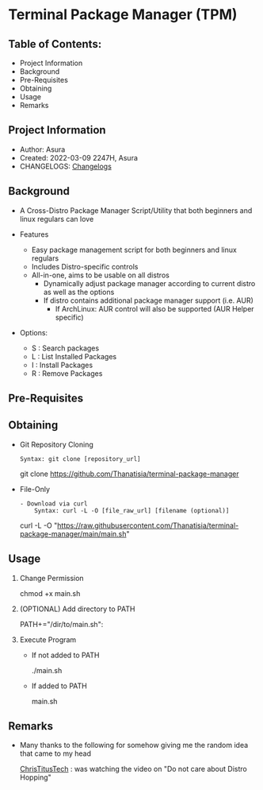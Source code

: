 # Terminal Package Manager (TPM)

## Table of Contents:
- Project Information
- Background
- Pre-Requisites
- Obtaining
- Usage
- Remarks

## Project Information

- Author: Asura
- Created: 2022-03-09 2247H, Asura
- CHANGELOGS: [Changelogs](CHANGELOGS.md)


## Background
- A Cross-Distro Package Manager Script/Utility that both beginners and linux regulars can love

- Features
	* Easy package management script for both beginners and linux regulars
	* Includes Distro-specific controls
	* All-in-one, aims to be usable on all distros
		- Dynamically adjust package manager according to current distro as well as the options
		- If distro contains additional package manager support (i.e. AUR)
			- If ArchLinux: AUR control will also be supported (AUR Helper specific)

- Options:
	* S : Search packages
	* L : List Installed Packages
	* I : Install Packages
	* R : Remove Packages

## Pre-Requisites



## Obtaining

- Git Repository Cloning
	```
	Syntax: git clone [repository_url]
	```
	git clone https://github.com/Thanatisia/terminal-package-manager

- File-Only
	```
	- Download via curl
		Syntax: curl -L -O [file_raw_url] [filename (optional)]
	```
	curl -L -O "https://raw.githubusercontent.com/Thanatisia/terminal-package-manager/main/main.sh"

## Usage

1. Change Permission

	chmod +x main.sh

2. (OPTIONAL) Add directory to PATH

	PATH+="/dir/to/main.sh":

3. Execute Program
	- If not added to PATH

		./main.sh

	- If added to PATH

		main.sh

## Remarks
- Many thanks to the following for somehow giving me the random idea that came to my head

	[ChrisTitusTech](https://youtube.com/c/ChrisTitusTech) : was watching the video on "Do not care about Distro Hopping" 